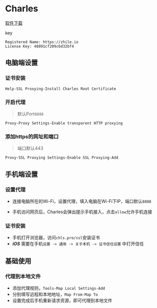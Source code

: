 # Charles

[软件下载](https://www.charlesproxy.com/download/)

key
```
Registered Name: https://zhile.io
License Key: 48891cf209c6d32bf4
```

## 电脑端设置

### 证书安装

`Help-SSL Proxying-Install Charles Root Certificate`

### 开启代理

> 默认Port`8888`

`Proxy-Proxy Settings-Enable transparent HTTP proxying`

### 添加https的网址和端口

> 端口默认443

`Proxy-SSL Proxying Settings-Enable SSL Proxying-Add `


## 手机端设置

### 设置代理

- 连接电脑所在的Wi-Fi，设置代理，填入电脑在Wi-Fi下IP，端口默认`8888`

- 手机访问网页后，Charles会弹出提示手机接入，点击`allow`允许手机连接

### 证书安装

- 手机打开浏览器，访问`chls.pro/ssl`安装证书
- ***iOS*** 需要在手机`设置 -> 通用 -> 关于本机 -> 证书信任设置` 中打开信任



## 基础使用

### 代理到本地文件

- 添加代理规则，`Tools-Map Local Settings-Add`
- 分别填写远程和本地地址，`Map From-Map To`
- 设置完成后手机重新请求资源，即可代理到本地文件

